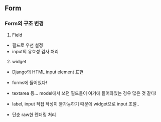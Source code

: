 ## Form



### Form의 구조 변경

1. Field

- 필드로 우선 설정
- input의 유효성 검사 처리

2. widget

- Django의 HTML input element 표현

- forms에 들어있다!
- textarea 등... model에서 쓰던 필드들이 여기에 들어와있는 경우 많은 것 같다! 
- label, input 직접 작성이 불가능하기 때문에 widget으로 input 조절..
- 단순 raw한 렌더링 처리



### 